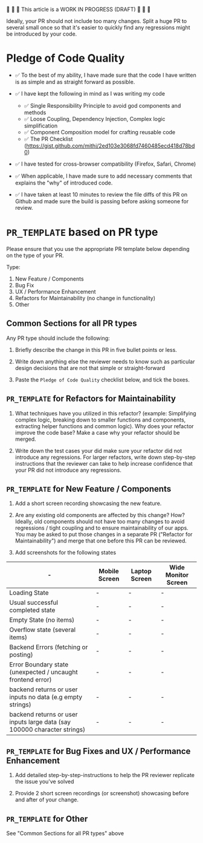 🚧 🚧 🚧 This article is a WORK IN PROGRESS (DRAFT) 🚧 🚧 🚧 

Ideally, your PR should not include too many changes. Split a huge PR to several small once so that it's easier to quickly find any  regressions might be introduced by your code.  

# Pledge of Code Quality 

- ✅ To the best of my ability, I have made sure that the code I have written is as simple and as straight forward as possible.

- ✅ I have kept the following in mind as I was writing my code
  - ✅ Single Responsibility Principle to avoid god components and methods
  - ✅ Loose Coupling, Dependency Injection, Complex logic simplification 
  - ✅ Component Composition model for crafting reusable code
  - ✅ The PR Checklist (https://gist.github.com/mithi/2ed103e3068fd7460485ecd418d78bd0)

- ✅ I have tested for cross-browser compatibility (Firefox, Safari, Chrome)

- ✅ When applicable, I have made sure to add necessary comments that explains the "why" of introduced code.

- ✅ I have taken at least 10 minutes to review the file diffs of this PR on Github and made sure the build is passing before asking someone for review. 

# `PR_TEMPLATE` based on PR type


Please ensure that you use the appropriate PR template below depending on the type of your PR.

Type: 
1. New Feature / Components
2. Bug Fix 
3. UX / Performance Enhancement
4. Refactors for Maintainability (no change in functionality)
5. Other 

## Common Sections for all PR types

Any PR type should include the following:  


1. Briefly describe the change in this PR in five bullet points or less.

2. Write down anything else the reviewer needs to know such as particular design decisions that are not that simple or straight-forward 

3. Paste the `Pledge of Code Quality` checklist below, and tick the boxes. 


## `PR_TEMPLATE` for Refactors for Maintainability

1. What techniques have you utilized in this refactor? (example: Simplifying complex logic, breaking down to smaller functions and components, extracting helper functions and common logic). Why does your refactor improve the code base? Make a case why your refactor should be merged. 

2. Write down the test cases your did make sure your refactor did not introduce any regressions. For larger refactors, write down step-by-step instructions that the reviewer can take to help increase confidence that your PR did not introduce any regressions.


## `PR_TEMPLATE` for New Feature / Components

1. Add a short screen recording showcasing the new feature. 

2. Are any existing old components are affected by this change? How? Ideally, old components should not have too many changes to avoid regressions / tight coupling and to ensure maintainability of our apps. You may be asked to put those changes in a separate PR ("Refactor for Maintainability") and merge that one before this PR can be reviewed. 

3. Add screenshots for the following states
 
| - | Mobile Screen | Laptop Screen | Wide Monitor Screen |
|--------|--------|--------|--------|
| Loading State | - | - | - |
| Usual successful completed state | - | -| -|
| Empty State (no items) | - | - | - |
| Overflow state (several items) | - | -  | - |
| Backend Errors (fetching or posting) | - | - | - | 
| Error Boundary state (unexpected / uncaught frontend error) | - | - | - | 
| backend returns or user inputs no data (e.g empty strings) | - | - | - | 
| backend returns or user inputs large data (say 100000 character strings) | - | - | - | 


## `PR_TEMPLATE` for Bug Fixes and UX / Performance Enhancement

1. Add detailed step-by-step-instructions to help the PR reviewer replicate the issue you've solved

2. Provide 2 short screen recordings (or screenshot) showcasing before and after of your change. 


## `PR_TEMPLATE` for Other

See "Common Sections for all PR types" above

